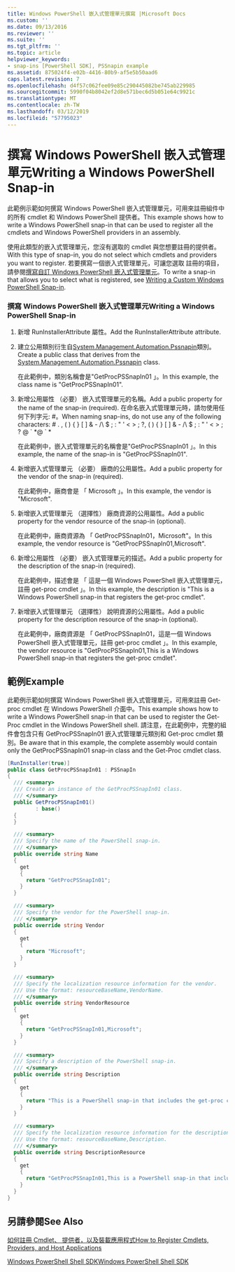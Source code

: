 ```yaml
---
title: Windows PowerShell 嵌入式管理單元撰寫 |Microsoft Docs
ms.custom: ''
ms.date: 09/13/2016
ms.reviewer: ''
ms.suite: ''
ms.tgt_pltfrm: ''
ms.topic: article
helpviewer_keywords:
- snap-ins [PowerShell SDK], PSSnapin example
ms.assetid: 875024f4-e02b-4416-80b9-af5e5b50aad6
caps.latest.revision: 7
ms.openlocfilehash: d4f57c062fee09e85c290445082be745ab229985
ms.sourcegitcommit: 5990f04b8042ef2d8e571bec6d5b051e64c9921c
ms.translationtype: MT
ms.contentlocale: zh-TW
ms.lasthandoff: 03/12/2019
ms.locfileid: "57795023"
---
```

# <a name="writing-a-windows-powershell-snap-in"></a><span data-ttu-id="1d829-102">撰寫 Windows PowerShell 嵌入式管理單元</span><span class="sxs-lookup"><span data-stu-id="1d829-102">Writing a Windows PowerShell Snap-in</span></span>

<span data-ttu-id="1d829-103">此範例示範如何撰寫 Windows PowerShell 嵌入式管理單元，可用來註冊組件中的所有 cmdlet 和 Windows PowerShell 提供者。</span><span class="sxs-lookup"><span data-stu-id="1d829-103">This example shows how to write a Windows PowerShell snap-in that can be used to register all the cmdlets and Windows PowerShell providers in an assembly.</span></span>

<span data-ttu-id="1d829-104">使用此類型的嵌入式管理單元，您沒有選取的 cmdlet 與您想要註冊的提供者。</span><span class="sxs-lookup"><span data-stu-id="1d829-104">With this type of snap-in, you do not select which cmdlets and providers you want to register.</span></span> <span data-ttu-id="1d829-105">若要撰寫一個嵌入式管理單元，可讓您選取 註冊的項目，請參閱[撰寫自訂 Windows PowerShell 嵌入式管理單元](./writing-a-custom-windows-powershell-snap-in.md)。</span><span class="sxs-lookup"><span data-stu-id="1d829-105">To write a snap-in that allows you to select what is registered, see [Writing a Custom Windows PowerShell Snap-in](./writing-a-custom-windows-powershell-snap-in.md).</span></span>

### <a name="writing-a-windows-powershell-snap-in"></a><span data-ttu-id="1d829-106">撰寫 Windows PowerShell 嵌入式管理單元</span><span class="sxs-lookup"><span data-stu-id="1d829-106">Writing a Windows PowerShell Snap-in</span></span>

1. <span data-ttu-id="1d829-107">新增 RunInstallerAttribute 屬性。</span><span class="sxs-lookup"><span data-stu-id="1d829-107">Add the RunInstallerAttribute attribute.</span></span>

2. <span data-ttu-id="1d829-108">建立公用類別衍生自[System.Management.Automation.Pssnapin](/dotnet/api/System.Management.Automation.PSSnapIn)類別。</span><span class="sxs-lookup"><span data-stu-id="1d829-108">Create a public class that derives from the [System.Management.Automation.Pssnapin](/dotnet/api/System.Management.Automation.PSSnapIn) class.</span></span>

    <span data-ttu-id="1d829-109">在此範例中，類別名稱會是"GetProcPSSnapIn01 」。</span><span class="sxs-lookup"><span data-stu-id="1d829-109">In this example, the class name is "GetProcPSSnapIn01".</span></span>

3. <span data-ttu-id="1d829-110">新增公用屬性 （必要） 嵌入式管理單元的名稱。</span><span class="sxs-lookup"><span data-stu-id="1d829-110">Add a public property for the name of the snap-in (required).</span></span> <span data-ttu-id="1d829-111">在命名嵌入式管理單元時，請勿使用任何下列字元: #。</span><span class="sxs-lookup"><span data-stu-id="1d829-111">When naming snap-ins, do not use any of the following characters: # .</span></span> <span data-ttu-id="1d829-112">, ( ) { } [ ] & - /\ $ ; : " ' \< > ; ?</span><span class="sxs-lookup"><span data-stu-id="1d829-112">, ( ) { } [ ] & - /\ $ ; : " ' \< > ; ?</span></span> <span data-ttu-id="1d829-113">@ \` \*</span><span class="sxs-lookup"><span data-stu-id="1d829-113">@ \` \*</span></span>

    <span data-ttu-id="1d829-114">在此範例中，嵌入式管理單元的名稱會是"GetProcPSSnapIn01 」。</span><span class="sxs-lookup"><span data-stu-id="1d829-114">In this example, the name of the snap-in is "GetProcPSSnapIn01".</span></span>

4. <span data-ttu-id="1d829-115">新增嵌入式管理單元 （必要） 廠商的公用屬性。</span><span class="sxs-lookup"><span data-stu-id="1d829-115">Add a public property for the vendor of the snap-in (required).</span></span>

    <span data-ttu-id="1d829-116">在此範例中，廠商會是 「 Microsoft 」。</span><span class="sxs-lookup"><span data-stu-id="1d829-116">In this example, the vendor is "Microsoft".</span></span>

5. <span data-ttu-id="1d829-117">新增嵌入式管理單元 （選擇性） 廠商資源的公用屬性。</span><span class="sxs-lookup"><span data-stu-id="1d829-117">Add a public property for the vendor resource of the snap-in (optional).</span></span>

    <span data-ttu-id="1d829-118">在此範例中，廠商資源為 「 GetProcPSSnapIn01，Microsoft"。</span><span class="sxs-lookup"><span data-stu-id="1d829-118">In this example, the vendor resource is "GetProcPSSnapIn01,Microsoft".</span></span>

6. <span data-ttu-id="1d829-119">新增公用屬性 （必要） 嵌入式管理單元的描述。</span><span class="sxs-lookup"><span data-stu-id="1d829-119">Add a public property for the description of the snap-in (required).</span></span>

    <span data-ttu-id="1d829-120">在此範例中，描述會是 「 這是一個 Windows PowerShell 嵌入式管理單元，註冊 get-proc cmdlet 」。</span><span class="sxs-lookup"><span data-stu-id="1d829-120">In this example, the description is "This is a Windows PowerShell snap-in that registers the get-proc cmdlet".</span></span>

7. <span data-ttu-id="1d829-121">新增嵌入式管理單元 （選擇性） 說明資源的公用屬性。</span><span class="sxs-lookup"><span data-stu-id="1d829-121">Add a public property for the description resource of the snap-in (optional).</span></span>

    <span data-ttu-id="1d829-122">在此範例中，廠商資源是 「 GetProcPSSnapIn01，這是一個 Windows PowerShell 嵌入式管理單元，註冊 get-proc cmdlet 」。</span><span class="sxs-lookup"><span data-stu-id="1d829-122">In this example, the vendor resource is "GetProcPSSnapIn01,This is a Windows PowerShell snap-in that registers the get-proc cmdlet".</span></span>

## <a name="example"></a><span data-ttu-id="1d829-123">範例</span><span class="sxs-lookup"><span data-stu-id="1d829-123">Example</span></span>

<span data-ttu-id="1d829-124">此範例示範如何撰寫 Windows PowerShell 嵌入式管理單元，可用來註冊 Get-proc cmdlet 在 Windows PowerShell 介面中。</span><span class="sxs-lookup"><span data-stu-id="1d829-124">This example shows how to write a Windows PowerShell snap-in that can be used to register the Get-Proc cmdlet in the Windows PowerShell shell.</span></span> <span data-ttu-id="1d829-125">請注意，在此範例中，完整的組件會包含只有 GetProcPSSnapIn01 嵌入式管理單元類別和 Get-proc cmdlet 類別。</span><span class="sxs-lookup"><span data-stu-id="1d829-125">Be aware that in this example, the complete assembly would contain only the GetProcPSSnapIn01 snap-in class and the Get-Proc cmdlet class.</span></span>

```csharp
[RunInstaller(true)]
public class GetProcPSSnapIn01 : PSSnapIn
{
  /// <summary>
  /// Create an instance of the GetProcPSSnapIn01 class.
  /// </summary>
  public GetProcPSSnapIn01()
         : base()
  {
  }

  /// <summary>
  /// Specify the name of the PowerShell snap-in.
  /// </summary>
  public override string Name
  {
    get
    {
      return "GetProcPSSnapIn01";
    }
  }

  /// <summary>
  /// Specify the vendor for the PowerShell snap-in.
  /// </summary>
  public override string Vendor
  {
    get
    {
      return "Microsoft";
    }
  }

  /// <summary>
  /// Specify the localization resource information for the vendor.
  /// Use the format: resourceBaseName,VendorName.
  /// </summary>
  public override string VendorResource
  {
    get
    {
      return "GetProcPSSnapIn01,Microsoft";
    }
  }

  /// <summary>
  /// Specify a description of the PowerShell snap-in.
  /// </summary>
  public override string Description
  {
    get
    {
      return "This is a PowerShell snap-in that includes the get-proc cmdlet.";
    }
  }

  /// <summary>
  /// Specify the localization resource information for the description.
  /// Use the format: resourceBaseName,Description.
  /// </summary>
  public override string DescriptionResource
  {
    get
    {
      return "GetProcPSSnapIn01,This is a PowerShell snap-in that includes the get-proc cmdlet.";
    }
  }
}
```

## <a name="see-also"></a><span data-ttu-id="1d829-126">另請參閱</span><span class="sxs-lookup"><span data-stu-id="1d829-126">See Also</span></span>

[<span data-ttu-id="1d829-127">如何註冊 Cmdlet、 提供者，以及裝載應用程式</span><span class="sxs-lookup"><span data-stu-id="1d829-127">How to Register Cmdlets, Providers, and Host Applications</span></span>](http://msdn.microsoft.com/en-us/a41e9054-29c8-40ab-bf2b-8ce4e7ec1c8c)

[<span data-ttu-id="1d829-128">Windows PowerShell Shell SDK</span><span class="sxs-lookup"><span data-stu-id="1d829-128">Windows PowerShell Shell SDK</span></span>](../windows-powershell-reference.md)
